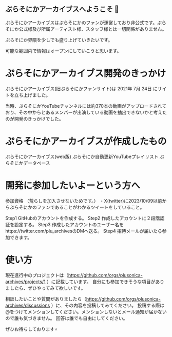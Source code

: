 ## ぷらそにかアーカイブスへようこそ 👋

ぷらそにかアーカイブスはぷらそにかのファンが運営しており非公式です。ぷらそにか公式様及び所属アーティスト様、スタッフ様とは一切関係がありません。

ぷらそにか界隈を少しでも盛り上げていきたいです。

可能な範囲内で情報はオープンにしていこうと思います。

# ぷらそにかアーカイブス開発のきっかけ

ぷらそにかアーカイブス(旧ぷらそにかファンサイト)は 2021年 7月 24日 にサイトを立ち上げました。

当時、ぷらそにかYouTubeチャンネルには約370本の動画がアップロードされており、その中からとあるメンバーが出演している動画を抽出できないかと考えたのが開発のきっかけでした。

# ぷらそにかアーカイブスが作成したもの

ぷらそにかアーカイブス(web版)
ぷらそにか自動更新YouTubeプレイリスト
ぷらそにかデータベース

# 開発に参加したいよーという方へ
参加資格 （荒らしを加入させないためです。）
・X(twitter)に2023/10/09以前からぷらそにかのファンであることがわかるツイートをしていること。

Step1 GitHubのアカウントを作成する。
Step2 作成したアカウントに２段階認証を設定する。
Step3 作成したアカウントのユーザー名をhttps://twitter.com/plu_archivesのDMへ送る。
Step4 招待メールが届いたら参加できます。

# 使い方
現在進行中のプロジェクトは（https://github.com/orgs/plusonica-archives/projects/1 ）に記載しています。
自分にも参加できそうな項目がありましたら、ぜひやってみて欲しいです。

相談したいことや質問がありましたら（https://github.com/orgs/plusonica-archives/discussions ）に、その内容を投稿してみてください。
投稿する際は@をつけてメンションしてください。メンションしないとメール通知が届かないので誰も気づきません。
回答は誰でも自由にしてください。

ぜひお待ちしております⭐️

<!--

**Here are some ideas to get you started:**

🙋‍♀️ A short introduction - what is your organization all about?
🌈 Contribution guidelines - how can the community get involved?
👩‍💻 Useful resources - where can the community find your docs? Is there anything else the community should know?
🍿 Fun facts - what does your team eat for breakfast?
🧙 Remember, you can do mighty things with the power of [Markdown](https://docs.github.com/github/writing-on-github/getting-started-with-writing-and-formatting-on-github/basic-writing-and-formatting-syntax)
-->
